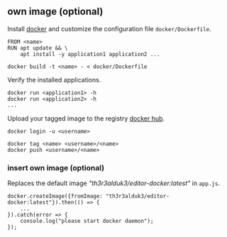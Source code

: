 ## own image (optional)

Install [docker](https://docs.docker.com/get-docker) and customize the configuration file `docker/Dockerfile`.

```
FROM <name>
RUN apt update && \
    apt install -y application1 application2 ...
```
  
`docker build -t <name> - < docker/Dockerfile`
  
Verify the installed applications.

```
docker run <application1> -h
docker run <application2> -h
...
```

Upload your tagged image to the registry [docker hub](https://hub.docker.com/).

```
docker login -u <username>

docker tag <name> <username>/<name>
docker push <username>/<name>
```

### insert own image (optional)

Replaces the default image _"th3r3alduk3/editor-docker:latest"_ in `app.js`.

```
docker.createImage({fromImage: "th3r3alduk3/editor-docker:latest"}).then(() => {
    ...
}).catch(error => {
    console.log("please start docker daemon");
});
```